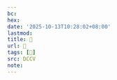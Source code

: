 ```yaml
---
bc:
hex:
date: '2025-10-13T10:28:02+08:00'
lastmod:
title: 􄱧
url: 􄱧
tags: [𦪘]
src: DCCV
note:
---
```


